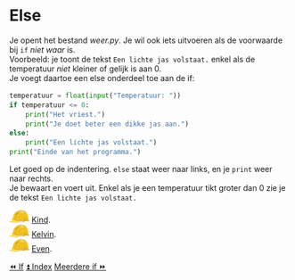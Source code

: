 Else
====

Je opent het bestand _weer.py_. Je wil ook iets uitvoeren
als de voorwaarde bij `if` *niet waar* is.\
Voorbeeld: je toont de tekst `Een lichte jas volstaat.` enkel als de
temperatuur *niet* kleiner of gelijk is aan 0.\
Je voegt daartoe een else onderdeel toe aan de if:

```python
temperatuur = float(input("Temperatuur: "))
if temperatuur <= 0:
    print("Het vriest.")
    print("Je doet beter een dikke jas aan.")
else:
    print("Een lichte jas volstaat.")
print("Einde van het programma.")
```

Let goed op de indentering. `else` staat weer naar links, en je `print`
weer naar rechts.\
Je bewaart en voert uit. Enkel als je een temperatuur tikt groter dan 0
zie je de tekst `Een lichte jas volstaat.`

![image](images/hardhat.png) [Kind](/taken/kind.html).\
![image](images/hardhat.png) [Kelvin](/taken/kelvin.html).\
![image](images/hardhat.png) [Even](/taken/even.html).

<a class="btn" href="./11_if.html">&#9194; If</a>
<a class="btn" href="./index.html">&#9195; Index</a>
<a class="btn" href="./13_meerdereif.html">Meerdere if &#9193;</a>